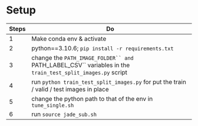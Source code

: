 # Setup
| Steps | Do                                                                                                         |
|-------|------------------------------------------------------------------------------------------------------------|
| 1     | Make conda env & activate                                                                                  |
| 2     | python==3.10.6; `pip install -r requirements.txt`                                                          |
| 3     | change the `PATH_IMAGE_FOLDER`` and `PATH_LABEL_CSV`` variables in the `train_test_split_images.py` script |
| 4     | run `python train_test_split_images.py` for put the train / valid / test images in place                   |
| 5     | change the python path to that of the env in `tune_single.sh`                                              |
| 6     | run `source jade_sub.sh`                                                                                   |
